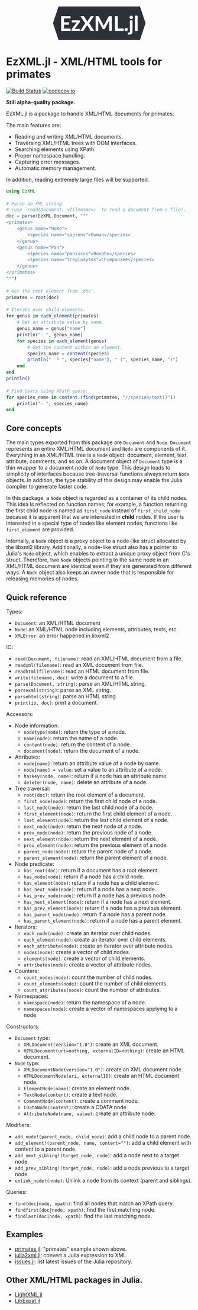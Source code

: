 <p align="center"><img src="/docs/EzXML.jl.png" alt="EzXML.jl Logo" width="250" /></p>

# EzXML.jl - XML/HTML tools for primates

[![Build Status](https://travis-ci.org/bicycle1885/EzXML.jl.svg?branch=master)](https://travis-ci.org/bicycle1885/EzXML.jl)
[![codecov.io](http://codecov.io/github/bicycle1885/EzXML.jl/coverage.svg?branch=master)](http://codecov.io/github/bicycle1885/EzXML.jl?branch=master)
<!-- [![Coverage Status](https://coveralls.io/repos/bicycle1885/EzXML.jl/badge.svg?branch=master&service=github)](https://coveralls.io/github/bicycle1885/EzXML.jl?branch=master) -->


**Still alpha-quality package.**

EzXML.jl is a package to handle XML/HTML documents for primates.

The main features are:
* Reading and writing XML/HTML documents.
* Traversing XML/HTML trees with DOM interfaces.
* Searching elements using XPath.
* Proper namespace handling.
* Capturing error messages.
* Automatic memory management.

In addition, reading extremely large files will be supported.

```julia
using EzXML

# Parse an XML string
# (use `read(Document, <filename>)` to read a document from a file).
doc = parse(EzXML.Document, """
<primates>
    <genus name="Homo">
        <species name="sapiens">Human</species>
    </genus>
    <genus name="Pan">
        <species name="paniscus">Bonobo</species>
        <species name="troglodytes">Chimpanzee</species>
    </genus>
</primates>
""")

# Get the root element from `doc`.
primates = root(doc)

# Iterate over child elements.
for genus in each_element(primates)
    # Get an attribute value by name.
    genus_name = genus["name"]
    println("- ", genus_name)
    for species in each_element(genus)
        # Get the content within an element.
        species_name = content(species)
        println("  └ ", species["name"], " (", species_name, ")")
    end
end
println()

# Find texts using XPath query.
for species_name in content.(find(primates, "//species/text()"))
    println("- ", species_name)
end
```


## Core concepts

The main types exported from this package are `Document` and `Node`.  `Document`
represents an entire XML/HTML document and `Node` are components of it.  Everything
in an XML/HTML tree is a `Node` object: document, element, text, attribute, comments,
and so on. A document object of `Document` type is a thin wrapper to a document
node of `Node` type. This design leads to simplicity of interfaces because
tree-traversal functions always return `Node` objects. In addition, the type
stability of this design may enable the Julia compiler to generate faster code.

In this package, a `Node` object is regarded as a container of its child nodes.
This idea is reflected on function names; for example, a function returning the
first child node is named as `first_node` instead of `first_child_node` because
it is apparent that we are interested in **child** nodes. If the user is
interested in a special type of nodes like element nodes, functions like
`first_element` are provided.

Internally, a `Node` object is a proxy object to a node-like struct allocated by
the libxml2 library. Additionally, a node-like struct also has a pointer to
Julia's `Node` object, which enables to extract a unique proxy object from C's
struct. Therefore, two `Node` objects pointing to the same node in an XML/HTML
document are identical even if they are generated from different ways. A `Node`
object also keeps an owner node that is responsible for releasing memories of
nodes.


## Quick reference

Types:
* `Document`: an XML/HTML document
* `Node`: an XML/HTML node including elements, attributes, texts, etc.
* `XMLError`: an error happened in libxml2

IO:
* `read(Document, filename)`: read an XML/HTML document from a file.
* `readxml(filename)`: read an XML document from file.
* `readhtml(filename)`: read an HTML document from file.
* `write(filename, doc)`: write a document to a file.
* `parse(Document, string)`: parse an XML/HTML string.
* `parsexml(string)`: parse an XML string.
* `parsehtml(string)`: parse an HTML string.
* `print(io, doc)`: print a document.

Accessors:
* Node information:
    * `nodetype(node)`: return the type of a node.
    * `name(node)`: return the name of a node.
    * `content(node)`: return the content of a node.
    * `document(node)`: return the document of a node.
* Attributes:
    * `node[name]`: return an attribute value of a node by name.
    * `node[name] = value`: set a value to an attribute of a node.
    * `haskey(node, name)`: return if a node has an attribute name.
    * `delete!(node, name)`: delete an attribute of a node.
* Tree traversal:
    * `root(doc)`: return the root element of a document.
    * `first_node(node)`: return the first child node of a node.
    * `last_node(node)`: return the last child node of a node.
    * `first_element(node)`: return the first child element of a node.
    * `last_element(node)`: return the last child element of a node.
    * `next_node(node)`: return the next node of a node.
    * `prev_node(node)`: return the previous node of a node.
    * `next_element(node)`: return the next element of a node.
    * `prev_element(node)`: return the previous element of a node.
    * `parent_node(node)`: return the parent node of a node.
    * `parent_element(node)`: return the parent element of a node.
* Node predicate:
    * `has_root(doc)`: return if a document has a root element.
    * `has_node(node)`: return if a node has a child node.
    * `has_element(node)`: return if a node has a child element.
    * `has_next_node(node)`: return if a node has a next node.
    * `has_prev_node(node)`: return if a node has a previous node.
    * `has_next_element(node)`: return if a node has a next element.
    * `has_prev_element(node)`: return if a node has a previous element.
    * `has_parent_node(node)`: return if a node has a parent node.
    * `has_parent_element(node)`: return if a node has a parent element.
* Iterators:
    * `each_node(node)`: create an iterator over child nodes.
    * `each_element(node)`: create an iterator over child elements.
    * `each_attribute(node)`: create an iterator over attribute nodes.
    * `nodes(node)`: create a vector of child nodes.
    * `elements(node)`: create a vector of child elements.
    * `attributes(node)`: create a vector of attribute nodes.
* Counters:
    * `count_nodes(node)`: count the number of child nodes.
    * `count_elements(node)`: count the number of child elements.
    * `count_attributes(node)`: count the number of attributes.
* Namespaces:
    * `namespace(node)`: return the namespace of a node.
    * `namespaces(node)`: create a vector of namespaces applying to a node.

Constructors:
* `Document` type:
    * `XMLDocument(version="1.0")`: create an XML document.
    * `HTMLDocument(uri=nothing, externalID=nothing)`: create an HTML document.
* `Node` type:
    * `XMLDocumentNode(version="1.0")`: create an XML document node.
    * `HTMLDocumentNode(uri, externalID)`: create an HTML document node.
    * `ElementNode(name)`: create an element node.
    * `TextNode(content)`: create a text node.
    * `CommentNode(content)`: create a comment node.
    * `CDataNode(content)`: create a CDATA node.
    * `AttributeNode(name, value)`: create an attribute node.

Modifiers:
* `add_node!(parent_node, child_node)`: add a child node to a parent node.
* `add_element!(parent_node, name, content="")`: add a child element with content to a parent node.
* `add_next_sibling!(target_node, node)`: add a node next to a target node.
* `add_prev_sibling!(target_node, node)`: add a node previous to a target node.
* `unlink_node!(node)`: Unlink a node from its context (parent and siblings).

Queries:
* `find(doc|node, xpath)`: find all nodes that match an XPath query.
* `findfirst(doc|node, xpath)`: find the first matching node.
* `findlast(doc|node, xpath)`: find the last matching node.


## Examples

* [primates.jl](/example/primates.jl): "primates" example shown above.
* [julia2xml.jl](/example/julia2xml.jl): convert a Julia expression to XML.
* [issues.jl](/example/issues.jl): list latest issues of the Julia repository.


## Other XML/HTML packages in Julia.

* [LightXML.jl](https://github.com/JuliaIO/LightXML.jl)
* [LibExpat.jl](https://github.com/amitmurthy/LibExpat.jl)
